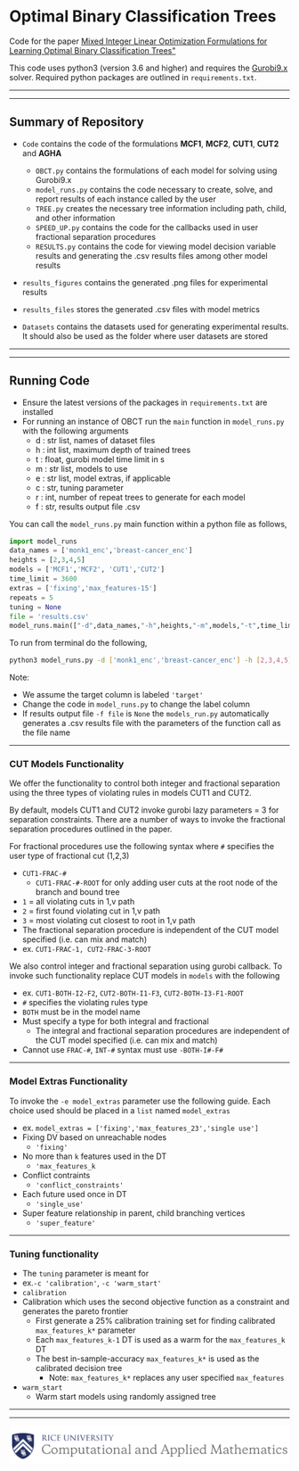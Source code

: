 # Optimal Binary Classification Trees

Code for the paper [Mixed Integer Linear Optimization Formulations for Learning Optimal Binary Classification Trees"](hyperlink)

This code uses python3 (version 3.6 and higher) and requires the [Gurobi9.x](https://www.gurobi.com/downloads/gurobi-optimizer-eula/) solver. Required python packages are outlined in `requirements.txt`.

*** 
***

## Summary of Repository
- `Code` contains the code of the formulations **MCF1**, **MCF2**, **CUT1**, **CUT2** and **AGHA**
  - `OBCT.py` contains the formulations of each model for solving using Gurobi9.x
  - `model_runs.py` contains the code necessary to create, solve, and report results of each instance called by the user
  - `TREE.py` creates the necessary tree information including path, child, and other information
  - `SPEED_UP.py` contains the code for the callbacks used in user fractional separation procedures
  - `RESULTS.py` contains the code for viewing model decision variable results and generating the .csv results files among other model results

- `results_figures` contains the generated .png files for experimental results
- `results_files` stores the generated .csv files with model metrics
- `Datasets` contains the datasets used for generating experimental results. It should also be used as the folder where user datasets are stored

***
***

## Running Code

- Ensure the latest versions of the packages in `requirements.txt` are installed
- For  running an instance of OBCT run the `main` function in `model_runs.py` with the following arguments
    - d : str list, names of dataset files
    - h : int list, maximum depth of trained trees
    - t : float, gurobi model time limit in s
    - m : str list, models to use
    - e : str list, model extras, if applicable
    - c : str, tuning parameter
    - r : int, number of repeat trees to generate for each model
    - f : str, results output file .csv

You can call the `model_runs.py` main function within a python file as follows,

```python
import model_runs
data_names = ['monk1_enc','breast-cancer_enc']
heights = [2,3,4,5]
models = ['MCF1','MCF2', 'CUT1','CUT2']
time_limit = 3600
extras = ['fixing','max_features-15']
repeats = 5
tuning = None
file = 'results.csv'
model_runs.main(["-d",data_names,"-h",heights,"-m",models,"-t",time_limit,"-e",extras,"-r",repeats,"-c", tuning,"-f",file])
```

To run from terminal do the following,
```bash
python3 model_runs.py -d ['monk1_enc','breast-cancer_enc'] -h [2,3,4,5] -m ['MCF1','MCF2','CUT1','CUT2'] -t 3600 -e ['fixing','max_features_15'] -r 5 -c tuning -f 'results.csv'
```
Note:
- We assume the target column is labeled `'target'`
- Change the code in `model_runs.py` to change the label column
- If results output file `-f file` is `None` the `models_run.py` automatically generates a .csv results file with the parameters of the function call as the file name

***

### CUT Models Functionality

We offer the functionality to control both integer and fractional separation using the three types of violating rules in models CUT1 and CUT2.

By default, models CUT1 and CUT2 invoke gurobi lazy parameters = 3 for separation constraints. There are a number of ways to invoke the fractional separation procedures outlined in the paper.

For fractional procedures use the following syntax where `#` specifies the user type of fractional cut (1,2,3)
- `CUT1-FRAC-#`
  - `CUT1-FRAC-#-ROOT` for only adding user cuts at the root node of the branch and bound tree
- `1` = all violating cuts in 1,v path
- `2` = first found violating cut in 1,v path
- `3` = most violating cut closest to root in 1,v path
- The fractional separation procedure is independent of the CUT model specified (i.e. can mix and match)
- ex. `CUT1-FRAC-1, CUT2-FRAC-3-ROOT`

We also control integer and fractional separation using gurobi callback. To invoke such functionality replace CUT models in `models` with the following
- ex. `CUT1-BOTH-I2-F2`, `CUT2-BOTH-I1-F3`, `CUT2-BOTH-I3-F1-ROOT`
- `#` specifies the violating rules type
- `BOTH` must be in the model name
- Must specify a type for both integral and fractional
  - The integral and fractional separation procedures are independent of the CUT model specified (i.e. can mix and match)
- Cannot use `FRAC-#`, `INT-#` syntax must use `-BOTH-I#-F#`

***
### Model Extras Functionality
To invoke the `-e model_extras` parameter use the following guide. Each choice used should be placed in a `list` named `model_extras`
- ex. `model_extras = ['fixing','max_features_23','single use']`
- Fixing DV based on unreachable nodes
    - `'fixing'`
- No more than `k` features used in the DT
  - `'max_features_k`
- Conflict contraints
  - `'conflict_constraints'`
- Each future used once in DT
  - `'single_use'`
- Super feature relationship in parent, child branching vertices
  - `'super_feature'`
***
### Tuning functionality
- The `tuning` parameter is meant for 
- ex.`-c 'calibration'`, `-c 'warm_start'`
- `calibration`
- Calibration which uses the second objective function as a constraint and generates the pareto frontier
  - First generate a 25% calibration training set for finding calibrated `max_features_k*` parameter
  - Each `max_features_k-1` DT is used as a warm for the `max_features_k` DT
  - The best in-sample-accuracy `max_features_k*` is used as the calibrated decision tree
    - Note: `max_features_k*` replaces any user specified `max_features`
- `warm_start`
  - Warm start models using randomly assigned tree

***
***

![Screenshot](CAAM_logo.png)
